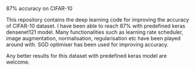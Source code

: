 87% accuracy on CIFAR-10

This repository contains the deep learning code for improving the accuracy of CIFAR-10 dataset. 
I have been able to reach 87% with predefined keras densenet121 model.
Many functionalities such as learning rate scheduler, image augmentation, normalisation, regularisation etc have been played around with.
SGD optimiser has been used for improving accuracy.

Any better results for this dataset with predefined keras model are welcome.
